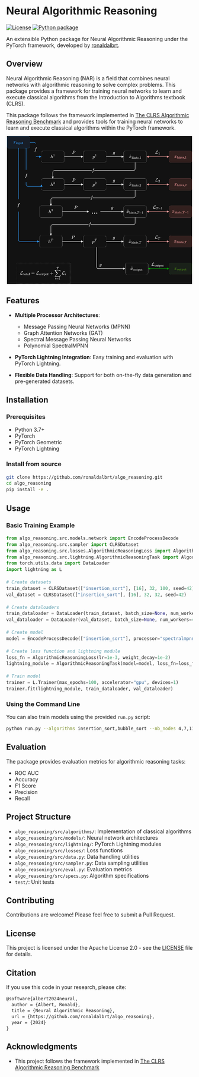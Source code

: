 # Neural Algorithmic Reasoning

[![License](https://img.shields.io/badge/License-Apache_2.0-blue.svg)](https://opensource.org/licenses/Apache-2.0)
[![Python package](https://github.com/ronaldalbrt/algo_reasoning/actions/workflows/test.yaml/badge.svg)](https://github.com/ronaldalbrt/algo_reasoning/actions/workflows/test.yaml)

An extensible Python package for Neural Algorithmic Reasoning under the PyTorch framework, developed by [ronaldalbrt](https://ronaldalbrt.github.io/).

## Overview

Neural Algorithmic Reasoning (NAR) is a field that combines neural networks with algorithmic reasoning to solve complex problems. This package provides a framework for training neural networks to learn and execute classical algorithms from the Introduction to Algorithms textbook (CLRS).

This package follows the framework implemented in [The CLRS Algorithmic Reasoning Benchmark](https://github.com/google-deepmind/clrs) and provides tools for training neural networks to learn and execute classical algorithms within the PyTorch framework.

<div align="center">
    <img src="images/NAR_arch_dark.jpg" alt="NAR_arch" style="width:500px;"/>
</div>

## Features

- **Multiple Processor Architectures**:
  - Message Passing Neural Networks (MPNN)
  - Graph Attention Networks (GAT)
  - Spectral Message Passing Neural Networks
  - Polynomial SpectralMPNN

- **PyTorch Lightning Integration**: Easy training and evaluation with PyTorch Lightning.

- **Flexible Data Handling**: Support for both on-the-fly data generation and pre-generated datasets.

## Installation

### Prerequisites

- Python 3.7+
- PyTorch
- PyTorch Geometric
- PyTorch Lightning

### Install from source

```bash
git clone https://github.com/ronaldalbrt/algo_reasoning.git
cd algo_reasoning
pip install -e .
```

## Usage

### Basic Training Example

```python
from algo_reasoning.src.models.network import EncodeProcessDecode
from algo_reasoning.src.sampler import CLRSDataset
from algo_reasoning.src.losses.AlgorithmicReasoningLoss import AlgorithmicReasoningLoss
from algo_reasoning.src.lightning.AlgorithmicReasoningTask import AlgorithmicReasoningTask
from torch.utils.data import DataLoader
import lightning as L

# Create datasets
train_dataset = CLRSDataset(["insertion_sort"], [16], 32, 100, seed=42)
val_dataset = CLRSDataset(["insertion_sort"], [16], 32, 32, seed=42)

# Create dataloaders
train_dataloader = DataLoader(train_dataset, batch_size=None, num_workers=4)
val_dataloader = DataLoader(val_dataset, batch_size=None, num_workers=4)

# Create model
model = EncodeProcessDecode(["insertion_sort"], processor="spectralmpnn")

# Create loss function and lightning module
loss_fn = AlgorithmicReasoningLoss(lr=1e-3, weight_decay=1e-2)
lightning_module = AlgorithmicReasoningTask(model=model, loss_fn=loss_fn)

# Train model
trainer = L.Trainer(max_epochs=100, accelerator="gpu", devices=1)
trainer.fit(lightning_module, train_dataloader, val_dataloader)
```

### Using the Command Line

You can also train models using the provided `run.py` script:

```bash
python run.py --algorithms insertion_sort,bubble_sort --nb_nodes 4,7,11,13,16 --batch_size 32 --n_epochs 100 --processor_model spectralmpnn --model_name sorting_model
```

## Evaluation

The package provides evaluation metrics for algorithmic reasoning tasks:

- ROC AUC
- Accuracy
- F1 Score
- Precision
- Recall

## Project Structure

- `algo_reasoning/src/algorithms/`: Implementation of classical algorithms
- `algo_reasoning/src/models/`: Neural network architectures
- `algo_reasoning/src/lightning/`: PyTorch Lightning modules
- `algo_reasoning/src/losses/`: Loss functions
- `algo_reasoning/src/data.py`: Data handling utilities
- `algo_reasoning/src/sampler.py`: Data sampling utilities
- `algo_reasoning/src/eval.py`: Evaluation metrics
- `algo_reasoning/src/specs.py`: Algorithm specifications
- `test/`: Unit tests

## Contributing

Contributions are welcome! Please feel free to submit a Pull Request.

## License

This project is licensed under the Apache License 2.0 - see the [LICENSE](LICENSE) file for details.

## Citation

If you use this code in your research, please cite:

```
@software{albert2024neural,
  author = {Albert, Ronald},
  title = {Neural Algorithmic Reasoning},
  url = {https://github.com/ronaldalbrt/algo_reasoning},
  year = {2024}
}
```

## Acknowledgments

- This project follows the framework implemented in [The CLRS Algorithmic Reasoning Benchmark](https://github.com/google-deepmind/clrs)
